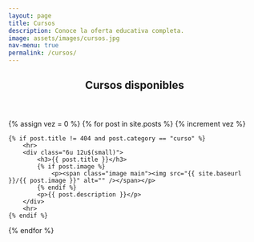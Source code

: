 ```yaml
---
layout: page
title: Cursos
description: Conoce la oferta educativa completa.
image: assets/images/cursos.jpg
nav-menu: true
permalink: /cursos/
---
```


<!-- Main -->
<div id="main" class="alt">

<!-- One -->
<section id="one">
	<div class="inner">
		<header class="major">
			<h1>Cursos disponibles</h1>
		</header>

<!-- Content -->

{% assign vez = 0 %}
{% for post in site.posts %}
	{% increment vez %}

	{% if post.title != 404 and post.category == "curso" %}
		<hr>
		<div class="6u 12u$(small)">
			<h3>{{ post.title }}</h3>
			{% if post.image %}
				<p><span class="image main"><img src="{{ site.baseurl }}/{{ post.image }}" alt="" /></span></p>
			{% endif %}
			<p>{{ post.description }}</p>
		</div>
		<hr>
	{% endif %}
{% endfor %}

</div>
